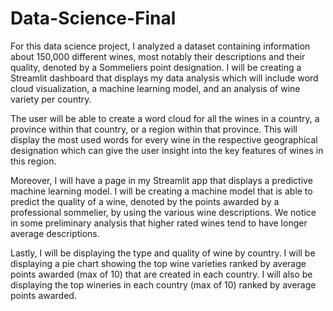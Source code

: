 # Data-Science-Final
For this data science project, I analyzed a dataset containing information about 150,000 different wines, most notably their descriptions and their quality, denoted by a Sommeliers point designation. I will be creating a Streamlit dashboard that displays my data analysis which will include word cloud visualization, a machine learning model, and an analysis of wine variety per country.

The user will be able to create a word cloud for all the wines in a country, a province within that country, or a region within that province. This will display the most used words for every wine in the respective geographical designation which can give the user insight into the key features of wines in this region.

Moreover, I will have a page in my Streamlit app that displays a predictive machine learning model. I will be creating a machine model that is able to predict the quality of a wine, denoted by the points awarded by a professional sommelier, by using the various wine descriptions. We notice in some preliminary analysis that higher rated wines tend to have longer average descriptions.

Lastly, I will be displaying the type and quality of wine by country. I will be displaying a pie chart showing the top wine varieties ranked by average points awarded (max of 10) that are created in each country. I will also be displaying the top wineries in each country (max of 10) ranked by average points awarded.
